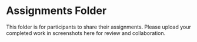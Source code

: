 # Assignments Folder

This folder is for participants to share their assignments. Please upload your completed work in screenshots here for review and collaboration.


